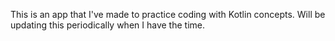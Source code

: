 This is an app that I've made to practice coding with Kotlin concepts. Will be updating this periodically when I have the time.
